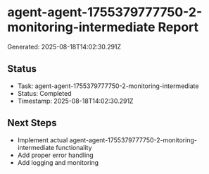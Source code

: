 # agent-agent-1755379777750-2-monitoring-intermediate Report

Generated: 2025-08-18T14:02:30.291Z

## Status
- Task: agent-agent-1755379777750-2-monitoring-intermediate
- Status: Completed
- Timestamp: 2025-08-18T14:02:30.291Z

## Next Steps
- Implement actual agent-agent-1755379777750-2-monitoring-intermediate functionality
- Add proper error handling
- Add logging and monitoring
